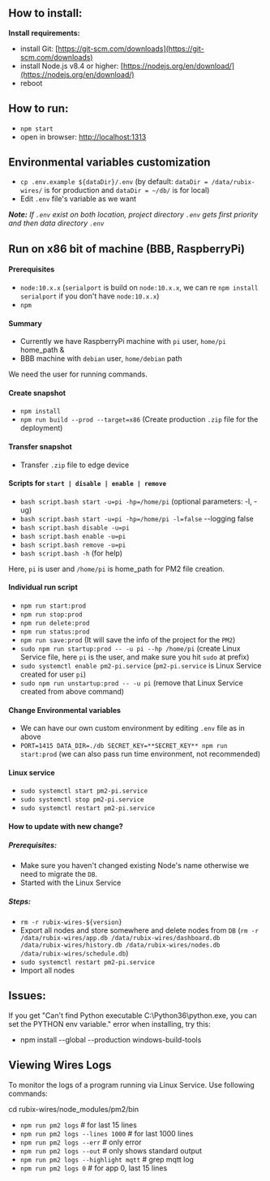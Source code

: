 ## **How to install:**

**Install requirements:**

- install Git: [https://git-scm.com/downloads](https://git-scm.com/downloads)
- install Node.js v8.4 or higher: [https://nodejs.org/en/download/](https://nodejs.org/en/download/)
- reboot

## **How to run:**

- `npm start`
- open in browser: [http://localhost:1313](http://localhost:1313)

## **Environmental variables customization**

- `cp .env.example ${dataDir}/.env` (by default: `dataDir = /data/rubix-wires/` is for production and `dataDir = ~/db/`
  is for local)
- Edit `.env` file's variable as we want

_<b>Note:</b> If `.env` exist on both location, project directory `.env` gets first priority and then data directory
`.env`_

## **Run on x86 bit of machine (BBB, RaspberryPi)**

#### Prerequisites

- `node:10.x.x` (`serialport` is build on `node:10.x.x`, we can re `npm install serialport` if you don't have `node:10.x.x`)
- `npm`

#### Summary

- Currently we have RaspberryPi machine with `pi` user, `home/pi` home_path &
- BBB machine with `debian` user, `home/debian` path

We need the user for running commands.

#### Create snapshot

- `npm install`
- `npm run build --prod --target=x86` (Create production `.zip` file for the deployment)

#### Transfer snapshot

- Transfer `.zip` file to edge device

#### Scripts for `start | disable | enable | remove`

- `bash script.bash start -u=pi -hp=/home/pi` (optional parameters: -l, -ug)
- `bash script.bash start -u=pi -hp=/home/pi -l=false` --logging false
- `bash script.bash disable -u=pi`
- `bash script.bash enable -u=pi`
- `bash script.bash remove -u=pi`
- `bash script.bash -h` (for help)

Here, `pi` is user and `/home/pi` is home_path for PM2 file creation.

#### Individual run script

- `npm run start:prod`
- `npm run stop:prod`
- `npm run delete:prod`
- `npm run status:prod`
- `npm run save:prod` (It will save the info of the project for the `PM2`)
- `sudo npm run startup:prod -- -u pi --hp /home/pi` (create Linux Service file, here `pi` is the user, and make sure you hit `sudo` at prefix)
- `sudo systemctl enable pm2-pi.service` (`pm2-pi.service` is Linux Service created for user `pi`)
- `sudo npm run unstartup:prod -- -u pi` (remove that Linux Service created from above command)

#### Change Environmental variables

- We can have our own custom environment by editing `.env` file as in above
- `PORT=1415 DATA_DIR=./db SECRET_KEY=**SECRET_KEY** npm run start:prod` (we can also pass run time environment, not recommended)

#### Linux service

- `sudo systemctl start pm2-pi.service`
- `sudo systemctl stop pm2-pi.service`
- `sudo systemctl restart pm2-pi.service`

#### How to update with new change?

##### Prerequisites:

- Make sure you haven't changed existing Node's name otherwise we need to migrate the `DB`.
- Started with the Linux Service

##### Steps:

- `rm -r rubix-wires-${version}`
- Export all nodes and store somewhere and delete nodes from `DB`
 (`rm -r /data/rubix-wires/app.db /data/rubix-wires/dashboard.db /data/rubix-wires/history.db /data/rubix-wires/nodes.db /data/rubix-wires/schedule.db`)
- `sudo systemctl restart pm2-pi.service`
- Import all nodes

## **Issues:**

If you get "Can't find Python executable C:\Python36\python.exe, you can set the PYTHON env variable." error when installing, try this:

- npm install --global --production windows-build-tools

## Viewing Wires Logs

To monitor the logs of a program running via Linux Service. Use following commands:

cd rubix-wires/node_modules/pm2/bin
- `npm run pm2 logs` # for last 15 lines
- `npm run pm2 logs --lines 1000` # for last 1000 lines
- `npm run pm2 logs --err` # only error
- `npm run pm2 logs --out` # only shows standard output
- `npm run pm2 logs --highlight mqtt` # grep mqtt log
- `npm run pm2 logs 0` # for app 0, last 15 lines
